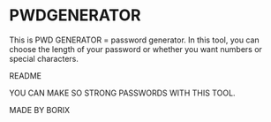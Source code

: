 # PWDGENERATOR
This is PWD GENERATOR = password generator. In this tool, you can choose the length of your password or whether you want numbers or special characters.

README 

YOU CAN MAKE SO STRONG PASSWORDS WITH THIS TOOL. 

MADE BY BORIX
